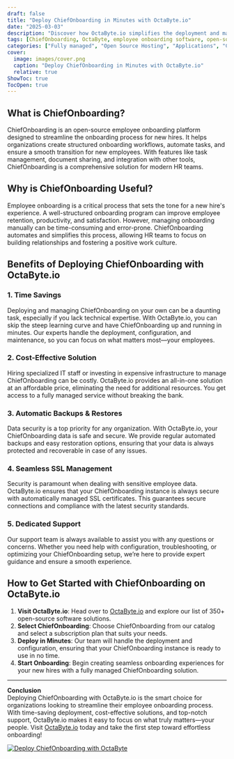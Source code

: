 ```yaml
---
draft: false
title: "Deploy ChiefOnboarding in Minutes with OctaByte.io"
date: "2025-03-03"
description: "Discover how OctaByte.io simplifies the deployment and management of ChiefOnboarding, a powerful open-source employee onboarding software. Save time, reduce costs, and enjoy seamless onboarding with OctaByte's fully managed services."
tags: [ChiefOnboarding, OctaByte, employee onboarding software, open-source software deployment, managed services, time-saving, cost-effective, automatic backups, SSL management, IT support]
categories: ["Fully managed", "Open Source Hosting", "Applications", "Crm Erp", "ChiefOnboarding"]
cover:
  image: images/cover.png
  caption: "Deploy ChiefOnboarding in Minutes with OctaByte.io"
  relative: true
ShowToc: true
TocOpen: true
---
```



## What is ChiefOnboarding?

ChiefOnboarding is an open-source employee onboarding platform designed to streamline the onboarding process for new hires. It helps organizations create structured onboarding workflows, automate tasks, and ensure a smooth transition for new employees. With features like task management, document sharing, and integration with other tools, ChiefOnboarding is a comprehensive solution for modern HR teams.

## Why is ChiefOnboarding Useful?

Employee onboarding is a critical process that sets the tone for a new hire's experience. A well-structured onboarding program can improve employee retention, productivity, and satisfaction. However, managing onboarding manually can be time-consuming and error-prone. ChiefOnboarding automates and simplifies this process, allowing HR teams to focus on building relationships and fostering a positive work culture.

## Benefits of Deploying ChiefOnboarding with OctaByte.io

### 1. **Time Savings**
Deploying and managing ChiefOnboarding on your own can be a daunting task, especially if you lack technical expertise. With OctaByte.io, you can skip the steep learning curve and have ChiefOnboarding up and running in minutes. Our experts handle the deployment, configuration, and maintenance, so you can focus on what matters most—your employees.

### 2. **Cost-Effective Solution**
Hiring specialized IT staff or investing in expensive infrastructure to manage ChiefOnboarding can be costly. OctaByte.io provides an all-in-one solution at an affordable price, eliminating the need for additional resources. You get access to a fully managed service without breaking the bank.

### 3. **Automatic Backups & Restores**
Data security is a top priority for any organization. With OctaByte.io, your ChiefOnboarding data is safe and secure. We provide regular automated backups and easy restoration options, ensuring that your data is always protected and recoverable in case of any issues.

### 4. **Seamless SSL Management**
Security is paramount when dealing with sensitive employee data. OctaByte.io ensures that your ChiefOnboarding instance is always secure with automatically managed SSL certificates. This guarantees secure connections and compliance with the latest security standards.

### 5. **Dedicated Support**
Our support team is always available to assist you with any questions or concerns. Whether you need help with configuration, troubleshooting, or optimizing your ChiefOnboarding setup, we’re here to provide expert guidance and ensure a smooth experience.

## How to Get Started with ChiefOnboarding on OctaByte.io

1. **Visit OctaByte.io**: Head over to [OctaByte.io](https://octabyte.io) and explore our list of 350+ open-source software solutions.
2. **Select ChiefOnboarding**: Choose ChiefOnboarding from our catalog and select a subscription plan that suits your needs.
3. **Deploy in Minutes**: Our team will handle the deployment and configuration, ensuring that your ChiefOnboarding instance is ready to use in no time.
4. **Start Onboarding**: Begin creating seamless onboarding experiences for your new hires with a fully managed ChiefOnboarding solution.

---

**Conclusion**  
Deploying ChiefOnboarding with OctaByte.io is the smart choice for organizations looking to streamline their employee onboarding process. With time-saving deployment, cost-effective solutions, and top-notch support, OctaByte.io makes it easy to focus on what truly matters—your people. Visit [OctaByte.io](https://octabyte.io) today and take the first step toward effortless onboarding!

[![Deploy ChiefOnboarding with OctaByte](/images/deploy-on-octabyte.png)](https://octabyte.io/fully-managed-open-source-services/applications/crm-erp/chiefonboarding)